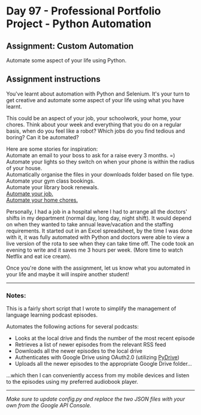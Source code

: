 # Day 97 - Professional Portfolio Project - Python Automation
## Assignment: Custom Automation
Automate some aspect of your life using Python.
## Assignment instructions
You've learnt about automation with Python and Selenium. It's your turn to get creative and automate some aspect of your life using what you have learnt.

This could be an aspect of your job, your schoolwork, your home, your chores. Think about your week and everything that you do on a regular basis, when do you feel like a robot? Which jobs do you find tedious and boring? Can it be automated?

Here are some stories for inspiration:  
Automate an email to your boss to ask for a raise every 3 months. =)  
Automate your lights so they switch on when your phone is within the radius of your house.  
Automatically organise the files in your downloads folder based on file type.  
Automate your gym class bookings.  
Automate your library book renewals.  
[Automate your job.](https://www.reddit.com/r/learnpython/comments/boywle/what_work_activity_have_you_automated/)  
[Automate your home chores.](https://www.reddit.com/r/Python/comments/9lp1mn/so_what_have_you_automated_at_home/)

Personally, I had a job in a hospital where I had to arrange all the doctors' shifts in my department (normal day, long day, night shift). It would depend on when they wanted to take annual leave/vacation and the staffing requirements. It started out in an Excel spreadsheet, by the time I was done with it, it was fully automated with Python and doctors were able to view a live version of the rota to see when they can take time off. The code took an evening to write and it saves me 3 hours per week. (More time to watch Netflix and eat ice cream).

Once you're done with the assignment, let us know what you automated in your life and maybe it will inspire another student!

---
### Notes:
This is a fairly short script that I wrote to simplify the management of language learning podcast episodes.

Automates the following actions for several podcasts:
* Looks at the local drive and finds the number of the most recent episode
* Retrieves a list of newer episodes from the relevant RSS feed
* Downloads all the newer episodes to the local drive
* Authenticates with Google Drive using OAuth2.0 (utilizing [PyDrive](https://pypi.org/project/PyDrive/))
* Uploads all the newer episodes to the appropriate Google Drive folder...

...which then I can conveniently access from my mobile devices and listen to the episodes using my preferred audiobook player.

---

*Make sure to update config.py and replace the two JSON files with your own from the Google API Console.*
